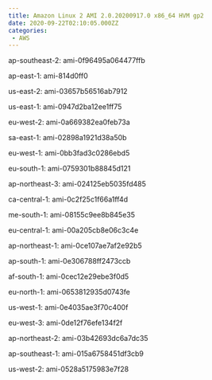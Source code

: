 ```yaml
---
title: Amazon Linux 2 AMI 2.0.20200917.0 x86_64 HVM gp2
date: 2020-09-22T02:10:05.000ZZ
categories:
 - AWS
---
```


ap-southeast-2: ami-0f96495a064477ffb

ap-east-1: ami-814d0ff0

us-east-2: ami-03657b56516ab7912

us-east-1: ami-0947d2ba12ee1ff75

eu-west-2: ami-0a669382ea0feb73a

sa-east-1: ami-02898a1921d38a50b

eu-west-1: ami-0bb3fad3c0286ebd5

eu-south-1: ami-0759301b88845d121

ap-northeast-3: ami-024125eb5035fd485

ca-central-1: ami-0c2f25c1f66a1ff4d

me-south-1: ami-08155c9ee8b845e35

eu-central-1: ami-00a205cb8e06c3c4e

ap-northeast-1: ami-0ce107ae7af2e92b5

ap-south-1: ami-0e306788ff2473ccb

af-south-1: ami-0cec12e29ebe3f0d5

eu-north-1: ami-0653812935d0743fe

us-west-1: ami-0e4035ae3f70c400f

eu-west-3: ami-0de12f76efe134f2f

ap-northeast-2: ami-03b42693dc6a7dc35

ap-southeast-1: ami-015a6758451df3cb9

us-west-2: ami-0528a5175983e7f28

